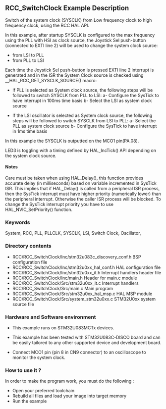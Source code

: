 ## <b>RCC_SwitchClock Example Description</b>

Switch of the system clock (SYSCLK) from Low frequency clock to high frequency clock, using the RCC HAL API.

In this example, after startup SYSCLK is configured to the max frequency using the PLL with
HSI as clock source, the Joystick Sel push-button (connected to EXTI line 2) will be
used to change the system clock source:

- from LSI to PLL
- from PLL to LSI

Each time the Joystick Sel push-button is pressed EXTI line 2 interrupt is generated and in the ISR
the System Clock source is checked using __HAL_RCC_GET_SYSCLK_SOURCE() macro:

- If PLL is selected as System clock source, the following steps will be followed to switch
   SYSCLK from PLL to LSI:
     a- Configure the SysTick to have interrupt in 100ms time basis
     b- Select the LSI as system clock source

- If the LSI oscillator is selected as System clock source, the following steps will be followed to switch
   SYSCLK from LSI to PLL:
     a- Select the PLL as system clock source
     b- Configure the SysTick to have interrupt in 1ms time basis

In this example the SYSCLK is outputted on the MCO1 pin(PA.08).

LED3 is toggling with a timing defined by HAL_IncTick() API depending on the system clock source.

#### <b>Notes</b>

Care must be taken when using HAL_Delay(), this function provides accurate delay (in milliseconds)
      based on variable incremented in SysTick ISR. This implies that if HAL_Delay() is called from
      a peripheral ISR process, then the SysTick interrupt must have higher priority (numerically lower)
      than the peripheral interrupt. Otherwise the caller ISR process will be blocked.
      To change the SysTick interrupt priority you have to use HAL_NVIC_SetPriority() function.
      
### <b>Keywords</b>

System, RCC, PLL, PLLCLK, SYSCLK, LSI, Switch Clock, Oscillator,

### <b>Directory contents</b>

  - RCC/RCC_SwitchClock/Inc/stm32u083c_discovery_conf.h     BSP configuration file
  - RCC/RCC_SwitchClock/Inc/stm32u0xx_hal_conf.h    HAL configuration file
  - RCC/RCC_SwitchClock/Inc/stm32u0xx_it.h          Interrupt handlers header file
  - RCC/RCC_SwitchClock/Inc/main.h                  Header for main.c module  
  - RCC/RCC_SwitchClock/Src/stm32u0xx_it.c          Interrupt handlers
  - RCC/RCC_SwitchClock/Src/main.c                  Main program
  - RCC/RCC_SwitchClock/Src/stm32u0xx_hal_msp.c     HAL MSP module
  - RCC/RCC_SwitchClock/Src/system_stm32u0xx.c      STM32U0xx system source file

### <b>Hardware and Software environment</b> 

  - This example runs on STM32U083MCTx devices.

  - This example has been tested with STM32U083C-DISCO
    board and can be easily tailored to any other supported device
    and development board.

  - Connect MCO1 pin (pin 8 in CN9 connector) to an oscilloscope to monitor the system clock.


### <b>How to use it ?</b> 

In order to make the program work, you must do the following :

 - Open your preferred toolchain
 - Rebuild all files and load your image into target memory
 - Run the example

